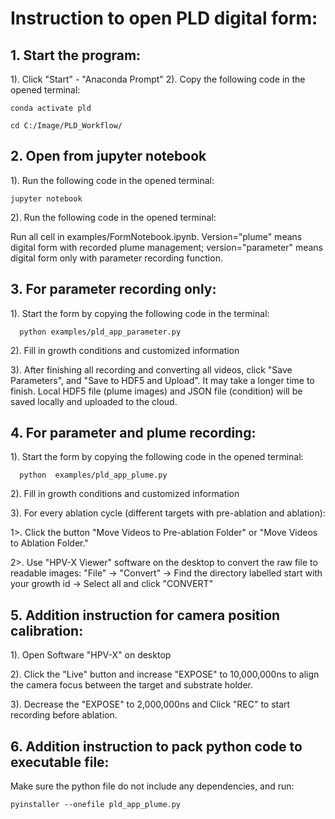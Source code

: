 # Instruction to open PLD digital form:

## 1. Start the program:
  1). Click "Start" - "Anaconda Prompt"
  2). Copy the following code in the opened terminal:
     
    conda activate pld
     
    cd C:/Image/PLD_Workflow/
  

## 2. Open from jupyter notebook

  1). Run the following code in the opened terminal:
     
    jupyter notebook
     
  2). Run the following code in the opened terminal:

  Run all cell in examples/FormNotebook.ipynb. Version="plume" means digital form with recorded plume management; version="parameter" means digital form only with parameter recording function.

  
## 3. For parameter recording only: 

1). Start the form by copying the following code in the terminal:

      python examples/pld_app_parameter.py
      
2). Fill in growth conditions and customized information

3). After finishing all recording and converting all videos, click "Save Parameters", and "Save to HDF5 and Upload". It may take a longer time to finish. Local HDF5 file (plume images) and JSON file (condition) will be saved locally and uploaded to the cloud.
     
     
## 4. For parameter and plume recording: 
  
1). Start the form by copying the following code in the opened terminal:

      python  examples/pld_app_plume.py
      
2). Fill in growth conditions and customized information

3). For every ablation cycle (different targets with pre-ablation and ablation):

  1>. Click the button "Move Videos to Pre-ablation Folder" or "Move Videos to Ablation Folder."

  2>. Use "HPV-X Viewer" software on the desktop to convert the raw file to readable images: 
"File" -> "Convert" -> Find the directory labelled start with your growth id -> Select all and click "CONVERT" 


## 5. Addition instruction for camera position calibration:

1). Open Software "HPV-X" on desktop

2). Click the "Live" button and increase "EXPOSE" to 10,000,000ns to align the camera focus between the target and substrate holder.

3). Decrease the "EXPOSE" to 2,000,000ns and Click "REC" to start recording before ablation.


## 6. Addition instruction to pack python code to executable file:

Make sure the python file do not include any dependencies, and run:

    pyinstaller --onefile pld_app_plume.py


<!-- 
# PLDForm README:
## Utility functions for Pulsed Laser Deposition

### PLDForm.py: 

  Include a digital form for growth condition recording and plume imaging management.

  Usage: 

  1. For condition recording only: 
    
    if __name__ == "__main__":
      app = QApplication(sys.argv)
      window = GenerateForm(version="parameter")
      window.show()
      app.exec_()

  2. With plume recording and management: 
  
    if __name__ == "__main__":
      app = QApplication(sys.argv)
      window = GenerateForm(version="plume")
      window.show()
      app.exec_()
      


  3>. Waiting time depends on how many videos are selected.

4). After finishing all recording and converting all videos, click "Save Parameters", and "Save to HDF5 and Upload". It may take a longer time to finish.
 -->



<!-- # PlumeEvaluation README:

Used to plot metrics of plumes for dynamic plume analysis.

Usage in python: 
  
  0. Import functions:

    from metrics_functions import show_h5_dataset_name
    from metrics_functions import load_h5_examples
    from metrics_functions import show_images
    from metrics_functions import plumes_to_df
    from metrics_functions import plot_metrics
    from metrics_functions import process_func
    import numpy as np

  1. Load and visualize plume examples: 
  
    ds_path = '/root_dir/pld_plumes/h5_dataset_name.h5'
    class_name = 'PLD_Plumes'
    ds_name = '0-SrRuO3'
    show_h5_dataset_name(ds_path, class_name)
    plumes = load_h5_examples(ds_path, class_name, ds_name, process_func, show=False)
    show_images(np.mean(plumes, axis=0), img_per_row=10)

  2. Convert to pandas DataFrame: 

    condition = 'experimental_condition'
    df = plumes_to_df(ds_path, ds_name, condition)
    df.sample(n=5)

  3. Plot the metrics based on condition or growth_index: 
  
    metrics_name = ['area', 'area_filled', 'axis_major_length', 
                'axis_minor_length', 'centroid-1', 'centroid-2', 'orientation', 
                'eccentricity', 'perimeter', 'velocity'] 
    plot_metrics(df, metrics_name, label_with='condition')
    plot_metrics(df, metrics_name, label_with='growth_index')  
 -->
